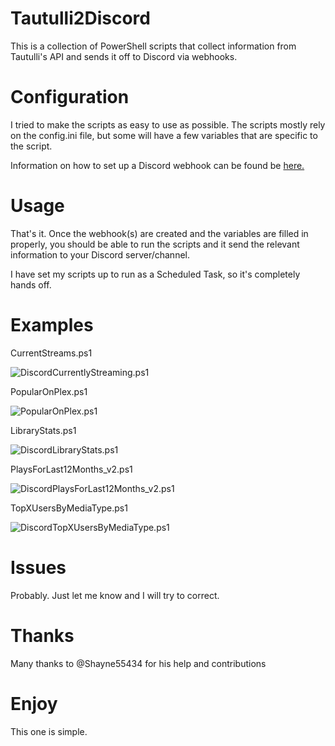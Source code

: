 # Tautulli2Discord
This is a collection of PowerShell scripts that collect information from Tautulli's API and sends it off to Discord via webhooks.

# Configuration
I tried to make the scripts as easy to use as possible. The scripts mostly rely on the config.ini file, but some will have a few variables that are specific to the script.

Information on how to set up a Discord webhook can be found be [here.](https://support.discord.com/hc/en-us/articles/228383668-Intro-to-Webhooks)

# Usage
That's it. Once the webhook(s) are created and the variables are filled in properly, you should be able to run the scripts and it send the relevant information to your Discord server/channel.

I have set my scripts up to run as a Scheduled Task, so it's completely hands off.

# Examples
CurrentStreams.ps1

![DiscordCurrentlyStreaming.ps1](https://i.imgur.com/pDA3Tvs.png)

PopularOnPlex.ps1

![PopularOnPlex.ps1](https://i.imgur.com/MpEhVWJ.png)

LibraryStats.ps1

![DiscordLibraryStats.ps1](https://i.imgur.com/ghONij6.png)

PlaysForLast12Months_v2.ps1

![DiscordPlaysForLast12Months_v2.ps1](https://i.imgur.com/NLqkeI2.png)

TopXUsersByMediaType.ps1

![DiscordTopXUsersByMediaType.ps1](https://i.imgur.com/0SNBXA9.png)

# Issues
Probably. Just let me know and I will try to correct.

# Thanks
Many thanks to @Shayne55434 for his help and contributions

# Enjoy
This one is simple.
